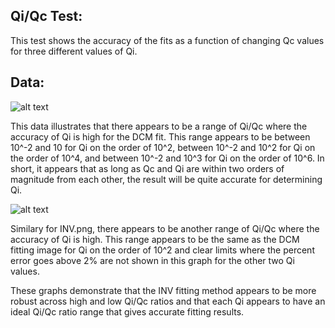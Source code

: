 ## Qi/Qc Test:

This test shows the accuracy of the fits as a function of changing Qc values for three different values of Qi.

## Data:

![alt text](https://raw.githubusercontent.com/Boulder-Cryogenic-Resonator-Testbed/measurement/master/BCRTresfit/circuit_simulation_results/QiQc/DCM.png)

This data illustrates that there appears to be a range of Qi/Qc where the accuracy of Qi is high for the DCM fit. This range appears to be between 10^-2 and 10 for Qi
on the order of 10^2, between 10^-2 and 10^2 for Qi on the order of 10^4, and between 10^-2 and 10^3 for Qi on the order of 10^6. In short, it appears that as long as
Qc and Qi are within two orders of magnitude from each other, the result will be quite accurate for determining Qi.

![alt text](https://raw.githubusercontent.com/Boulder-Cryogenic-Resonator-Testbed/measurement/master/BCRTresfit/circuit_simulation_results/QiQc/INV.png)

Similary for INV.png, there appears to be another range of Qi/Qc where the accuracy of Qi is high. This range appears to be the same as the DCM fitting image for Qi
on the order of 10^2 and clear limits where the percent error goes above 2% are not shown in this graph for the other two Qi values.

These graphs demonstrate that the INV fitting method appears to be more robust across high and low Qi/Qc ratios and that each Qi appears to have an ideal Qi/Qc ratio
range that gives accurate fitting results.
